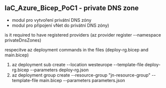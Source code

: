 IaC_Azure_Bicep_PoC1 - private DNS zone 
----------------------------------------
- modul pro vytvoření privátní DNS zóny
- modul pro připojení vNet do privátní DNS zóny)

is it required to have registered providers (az provider register --namespace privateDnsZones)

respecitve az deployment commands in the files (deploy-rg.bicep and main.bicep)
1) az deployment sub create --location westeurope --template-file deploy-rg.bicep --parameters  deploy-rg.json
2) az deployment group create --resource-group "jn-resource-group" --template-file main.bicep --parameters parameters.json
